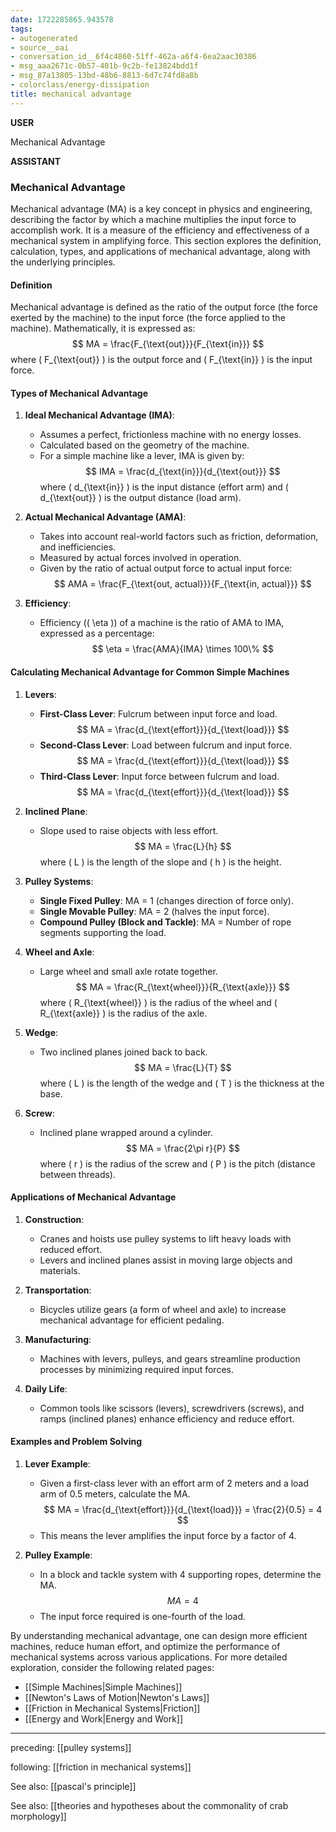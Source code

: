 ```yaml
---
date: 1722285865.943578
tags:
- autogenerated
- source__oai
- conversation_id__6f4c4860-51ff-462a-a6f4-6ea2aac30386
- msg_aaa2671c-0b57-401b-9c2b-fe13824bdd1f
- msg_87a13805-13bd-48b6-8813-6d7c74fd8a8b
- colorclass/energy-dissipation
title: mechanical advantage
---
```


**USER**

Mechanical Advantage


**ASSISTANT**

### Mechanical Advantage

Mechanical advantage (MA) is a key concept in physics and engineering, describing the factor by which a machine multiplies the input force to accomplish work. It is a measure of the efficiency and effectiveness of a mechanical system in amplifying force. This section explores the definition, calculation, types, and applications of mechanical advantage, along with the underlying principles.

#### Definition

Mechanical advantage is defined as the ratio of the output force (the force exerted by the machine) to the input force (the force applied to the machine). Mathematically, it is expressed as:
$$ MA = \frac{F_{\text{out}}}{F_{\text{in}}} $$
where \( F_{\text{out}} \) is the output force and \( F_{\text{in}} \) is the input force.

#### Types of Mechanical Advantage

1. **Ideal Mechanical Advantage (IMA)**:
   - Assumes a perfect, frictionless machine with no energy losses.
   - Calculated based on the geometry of the machine.
   - For a simple machine like a lever, IMA is given by:
     $$ IMA = \frac{d_{\text{in}}}{d_{\text{out}}} $$
     where \( d_{\text{in}} \) is the input distance (effort arm) and \( d_{\text{out}} \) is the output distance (load arm).

2. **Actual Mechanical Advantage (AMA)**:
   - Takes into account real-world factors such as friction, deformation, and inefficiencies.
   - Measured by actual forces involved in operation.
   - Given by the ratio of actual output force to actual input force:
     $$ AMA = \frac{F_{\text{out, actual}}}{F_{\text{in, actual}}} $$

3. **Efficiency**:
   - Efficiency (\( \eta \)) of a machine is the ratio of AMA to IMA, expressed as a percentage:
     $$ \eta = \frac{AMA}{IMA} \times 100\% $$

#### Calculating Mechanical Advantage for Common Simple Machines

1. **Levers**:
   - **First-Class Lever**: Fulcrum between input force and load.
     $$ MA = \frac{d_{\text{effort}}}{d_{\text{load}}} $$
   - **Second-Class Lever**: Load between fulcrum and input force.
     $$ MA = \frac{d_{\text{effort}}}{d_{\text{load}}} $$
   - **Third-Class Lever**: Input force between fulcrum and load.
     $$ MA = \frac{d_{\text{effort}}}{d_{\text{load}}} $$

2. **Inclined Plane**:
   - Slope used to raise objects with less effort.
     $$ MA = \frac{L}{h} $$
     where \( L \) is the length of the slope and \( h \) is the height.

3. **Pulley Systems**:
   - **Single Fixed Pulley**: MA = 1 (changes direction of force only).
   - **Single Movable Pulley**: MA = 2 (halves the input force).
   - **Compound Pulley (Block and Tackle)**: MA = Number of rope segments supporting the load.

4. **Wheel and Axle**:
   - Large wheel and small axle rotate together.
     $$ MA = \frac{R_{\text{wheel}}}{R_{\text{axle}}} $$
     where \( R_{\text{wheel}} \) is the radius of the wheel and \( R_{\text{axle}} \) is the radius of the axle.

5. **Wedge**:
   - Two inclined planes joined back to back.
     $$ MA = \frac{L}{T} $$
     where \( L \) is the length of the wedge and \( T \) is the thickness at the base.

6. **Screw**:
   - Inclined plane wrapped around a cylinder.
     $$ MA = \frac{2\pi r}{P} $$
     where \( r \) is the radius of the screw and \( P \) is the pitch (distance between threads).

#### Applications of Mechanical Advantage

1. **Construction**:
   - Cranes and hoists use pulley systems to lift heavy loads with reduced effort.
   - Levers and inclined planes assist in moving large objects and materials.

2. **Transportation**:
   - Bicycles utilize gears (a form of wheel and axle) to increase mechanical advantage for efficient pedaling.

3. **Manufacturing**:
   - Machines with levers, pulleys, and gears streamline production processes by minimizing required input forces.

4. **Daily Life**:
   - Common tools like scissors (levers), screwdrivers (screws), and ramps (inclined planes) enhance efficiency and reduce effort.

#### Examples and Problem Solving

1. **Lever Example**:
   - Given a first-class lever with an effort arm of 2 meters and a load arm of 0.5 meters, calculate the MA.
     $$ MA = \frac{d_{\text{effort}}}{d_{\text{load}}} = \frac{2}{0.5} = 4 $$
   - This means the lever amplifies the input force by a factor of 4.

2. **Pulley Example**:
   - In a block and tackle system with 4 supporting ropes, determine the MA.
     $$ MA = 4 $$
   - The input force required is one-fourth of the load.

By understanding mechanical advantage, one can design more efficient machines, reduce human effort, and optimize the performance of mechanical systems across various applications. For more detailed exploration, consider the following related pages:
- [[Simple Machines|Simple Machines]]
- [[Newton's Laws of Motion|Newton's Laws]]
- [[Friction in Mechanical Systems|Friction]]
- [[Energy and Work|Energy and Work]]


---

preceding: [[pulley systems]]  


following: [[friction in mechanical systems]]

See also: [[pascal's principle]]


See also: [[theories and hypotheses about the commonality of crab morphology]]